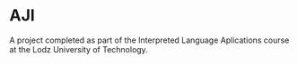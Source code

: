 # AJI
A project completed as part of the Interpreted Language Aplications course at the Lodz University of Technology. 
